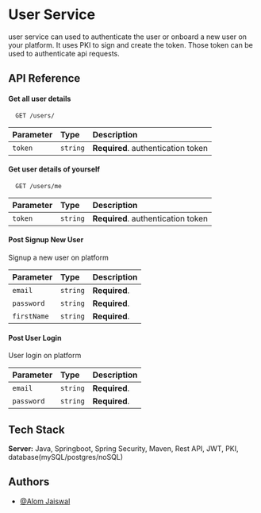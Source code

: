 
# User Service

user service can used to authenticate the user or onboard a new user on your platform. It uses PKI to sign and create the token. Those token can be used to authenticate api requests. 


## API Reference

#### Get all user details 

```http
  GET /users/
```

| Parameter | Type     | Description                |
| :-------- | :------- | :------------------------- |
| `token` | `string` | **Required**.  authentication token |

#### Get user details of yourself

```http
  GET /users/me
```

| Parameter | Type     | Description                       |
| :-------- | :------- | :-------------------------------- |
| `token`      | `string` | **Required**. authentication token |

#### Post Signup New User

Signup a new user on platform

| Parameter | Type     | Description                       |
| :-------- | :------- | :-------------------------------- |
| `email`      | `string` | **Required**.
| `password`      | `string` | **Required**.
| `firstName`      | `string` | **Required**. 

#### Post User Login

User login on platform

| Parameter | Type     | Description                       |
| :-------- | :------- | :-------------------------------- |
| `email`      | `string` | **Required**.
| `password`      | `string` | **Required**.



## Tech Stack

**Server:** Java, Springboot, Spring Security, Maven, Rest API, JWT, PKI, database(mySQL/postgres/noSQL)



## Authors

- [@Alom Jaiswal](https://github.com/alom2407)

